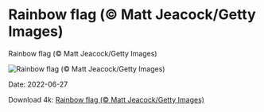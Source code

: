 # Rainbow flag (© Matt Jeacock/Getty Images)

Rainbow flag (© Matt Jeacock/Getty Images)

![Rainbow flag (© Matt Jeacock/Getty Images)](https://bing.com/th?id=OHR.Pride2022_EN-US7651790852_UHD.jpg&w=1024&h=576)

Date: 2022-06-27

Download 4k: [Rainbow flag (© Matt Jeacock/Getty Images)](https://bing.com/th?id=OHR.Pride2022_EN-US7651790852_UHD.jpg)

